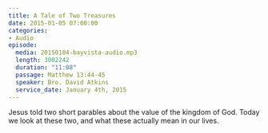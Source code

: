```yaml
---
title: A Tale of Two Treasures
date: 2015-01-05 07:00:00
categories:
- Audio
episode:
  media: 20150104-bayvista-audio.mp3
  length: 3002242
  duration: "11:08"
  passage: Matthew 13:44-45
  speaker: Bro. David Atkins
  service_date: January 4th, 2015
---
```

Jesus told two short parables about the value of the kingdom of God. Today we look at these two, and what these actually mean in our lives.